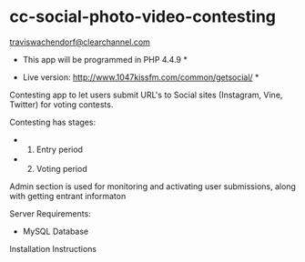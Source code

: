 cc-social-photo-video-contesting
================================

traviswachendorf@clearchannel.com

* This app will be programmed in PHP 4.4.9 *

* Live version: http://www.1047kissfm.com/common/getsocial/ *

Contesting app to let users submit URL's to Social sites (Instagram, Vine, Twitter) for voting contests.

Contesting has stages:
- 1. Entry period
- 2. Voting period

Admin section is used for monitoring and activating user submissions, along with getting entrant informaton

Server Requirements:
- MySQL Database

Installation Instructions
